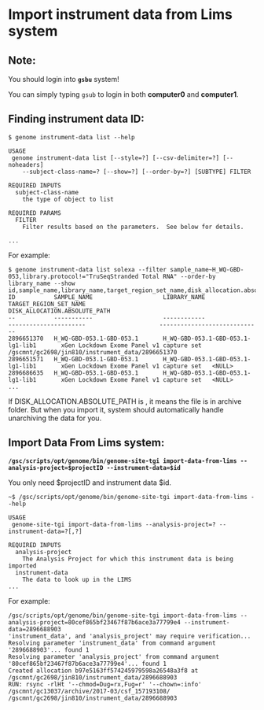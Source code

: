 # Import instrument data from Lims system

## Note:

You should login into **`gsbu`** system!

You can simply typing `gsub` to login in both **computer0** and **computer1**.

## Finding instrument data ID:

```
$ genome instrument-data list --help

USAGE
 genome instrument-data list [--style=?] [--csv-delimiter=?] [--noheaders]
    --subject-class-name=? [--show=?] [--order-by=?] [SUBTYPE] FILTER

REQUIRED INPUTS
  subject-class-name
    the type of object to list 

REQUIRED PARAMS
  FILTER
    Filter results based on the parameters.  See below for details. 

...
```

For example: 

```
$ genome instrument-data list solexa --filter sample_name~H_WQ-GBD-053,library.protocol!="TruSeqStranded Total RNA" --order-by library_name --show id,sample_name,library_name,target_region_set_name,disk_allocation.absolute_path
ID           SAMPLE_NAME                    LIBRARY_NAME                            TARGET_REGION_SET_NAME                     DISK_ALLOCATION.ABSOLUTE_PATH
--           -----------                    ------------                            ----------------------                     -----------------------------
2896651370   H_WQ-GBD-053.1-GBD-053.1       H_WQ-GBD-053.1-GBD-053.1-lg1-lib1       xGen Lockdown Exome Panel v1 capture set   /gscmnt/gc2698/jin810/instrument_data/2896651370
2896651571   H_WQ-GBD-053.1-GBD-053.1       H_WQ-GBD-053.1-GBD-053.1-lg1-lib1       xGen Lockdown Exome Panel v1 capture set   <NULL>
2896686635   H_WQ-GBD-053.1-GBD-053.1       H_WQ-GBD-053.1-GBD-053.1-lg1-lib1       xGen Lockdown Exome Panel v1 capture set   <NULL>
...
```
If DISK_ALLOCATION.ABSOLUTE_PATH is <NULL>, it means the file is in archive folder. But when you import it, system should automatically handle unarchiving the data for you.


## Import Data From Lims system:

**`/gsc/scripts/opt/genome/bin/genome-site-tgi import-data-from-lims --analysis-project=$projectID --instrument-data=$id`**

You only need $projectID and instrument data $id.

```
~$ /gsc/scripts/opt/genome/bin/genome-site-tgi import-data-from-lims --help

USAGE
 genome-site-tgi import-data-from-lims --analysis-project=? --instrument-data=?[,?]

REQUIRED INPUTS
  analysis-project
    The Analysis Project for which this instrument data is being imported 
  instrument-data
    The data to look up in the LIMS 
...
```

For example:

```
/gsc/scripts/opt/genome/bin/genome-site-tgi import-data-from-lims --analysis-project=80cef865bf23467f87b6ace3a77799e4 --instrument-data=2896688903
'instrument_data', and 'analysis_project' may require verification...
Resolving parameter 'instrument_data' from command argument '2896688903'... found 1
Resolving parameter 'analysis_project' from command argument '80cef865bf23467f87b6ace3a77799e4'... found 1
Created allocation b97e5163ff574245979598a26548a3f8 at /gscmnt/gc2698/jin810/instrument_data/2896688903
RUN: rsync -rlHt '--chmod=Dug=rx,Fug=r' '--chown=:info' /gscmnt/gc13037/archive/2017-03/csf_157193108/ /gscmnt/gc2698/jin810/instrument_data/2896688903
```


